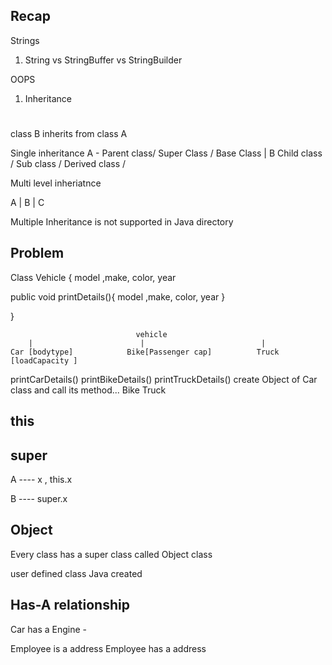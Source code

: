 ## Recap 
Strings 
1. String vs StringBuffer vs StringBuilder 

OOPS 
1. Inheritance 

# 
class B inherits from class A 

Single inheritance
A  - Parent class/ Super Class / Base Class 
|
B   Child class / Sub class / Derived class /


Multi level inheriatnce 

A 
|
B
|
C




Multiple Inheritance is not supported in Java directory 


## Problem 

Class Vehicle {
   model ,make, color, year

public void printDetails(){
model ,make, color, year
}

}

                                vehicle 
        |                        |                          |   
    Car [bodytype]            Bike[Passenger cap]          Truck [loadCapacity ]
printCarDetails()               printBikeDetails()          printTruckDetails()
create Object of Car class and call its method...
Bike 
Truck 





## this 
## super 


A ---- x  , this.x
 
B ---- super.x 

## Object 

Every class has a super class called Object class 

user defined class 
Java created 


## Has-A relationship

Car has a Engine  -

Employee is a address 
Employee has a address 






 